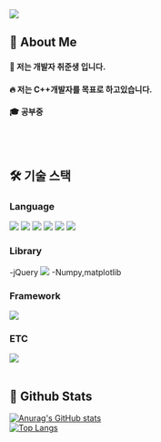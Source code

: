 <div>
<img src="https://capsule-render.vercel.app/api?type=venom&color=auto&height=300&section=header&text=Roxy-nl-GitHub&fontSize=90" />
</div>
 <!--Body-->
  
  ## 👀 About Me
  #### :raising_hand: 저는 개발자 취준생 입니다.<br/>
  #### :fire: 저는 C++개발자를 목표로 하고있습니다.<br/>
  #### :mortar_board: 공부중
  <br/>
  <br/>
  
  ## 🛠️ 기술 스택
  ### Language
  <!--Python-->
  <img src="https://img.shields.io/badge/Python-3776AB?style=flat-square&logo=Python&logoColor=white"/>
  <!--JavaScript-->
  <img src="https://img.shields.io/badge/JavaScript-F7DF1E?style=flat-square&logo=JavaScript&logoColor=white"/>
  <!--HTML5-->
  <img src="https://img.shields.io/badge/HTML5-E34F26?style=flat-square&logo=HTML5&logoColor=white"/>
  <!--CSS-->
  <img src="https://img.shields.io/badge/CSS3-1572B6?style=flat-square&logo=CSS3&logoColor=white"/>
  <!--Clang-->
   <img src="https://img.shields.io/badge/Clang-A8B9CC?style=flat-square&logo=c&logoColor=white"/>
   <!--Cplusplus-->
   <img src="https://img.shields.io/badge/C++-00599C?style=flat-square&logo=cplusplus&logoColor=white"/>
  <br/>

  
  ### Library
  -jQuery
   <img src="https://img.shields.io/badge/jquery-0769AD?style=flat-square&logo=jquery&logoColor=white"/>
  -Numpy,matplotlib
  <br/>
  
  ### Framework
  <!--React-->
  <img src="https://img.shields.io/badge/React-61DAFB?style=flat-square&logo=React&logoColor=white&Color=white"/>
  <br/>
  
  ### ETC
  <!--MongoDB-->
  <img src="https://img.shields.io/badge/mongodb-47A248?style=flat-square&logo=mongodb&logoColor=white"/>
  <br/>
  <br/>
  
  ## 🤔 Github Stats
 [![Anurag's GitHub stats](https://github-readme-stats.vercel.app/api?username=Roxy-57)](https://github.com/anuraghazra/github-readme-stats)
  <br/>
[![Top Langs](https://github-readme-stats.vercel.app/api/top-langs/?username=Roxy-57)](https://github.com/anuraghazra/github-readme-stats)
  
</div>

<!--<img src="https://img.shields.io/badge/공식_명칭-공식_색상_코드?style=flat-square&logo=공식_명칭&logoColor=white"/>
-->
<!--
**Roxy-57/Roxy-57** is a ✨ _special_ ✨ repository because its `README.md` (this file) appears on your GitHub profile.

Here are some ideas to get you started:

- 🔭 I’m currently working on ...
- 🌱 I’m currently learning ...
- 👯 I’m looking to collaborate on ...
- 🤔 I’m looking for help with ...
- 💬 Ask me about ...
- 📫 How to reach me: ...
- 😄 Pronouns: ...
- ⚡ Fun fact: ...
-->
